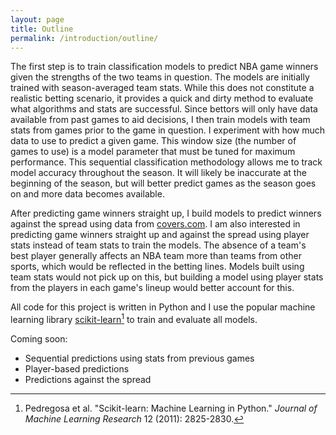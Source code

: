 ```yaml
---
layout: page
title: Outline
permalink: /introduction/outline/
---
```


The first step is to train classification models to predict NBA game winners given the strengths of the two teams in question. The models are initially trained with season-averaged team stats. While this does not constitute a realistic betting scenario, it provides a quick and dirty method to evaluate what algorithms and stats are successful. Since bettors will only have data available from past games to aid decisions, I then train models with team stats from games prior to the game in question. I experiment with how much data to use to predict a given game. This window size (the number of games to use) is a model parameter that must be tuned for maximum performance. This sequential classification methodology allows me to track model accuracy throughout the season. It will likely be inaccurate at the beginning of the season, but will better predict games as the season goes on and more data becomes available.

After predicting game winners straight up, I build models to predict winners against the spread using data from [covers.com](http://covers.com). I am also interested in predicting game winners straight up and against the spread using player stats instead of team stats to train the models. The absence of a team's best player generally affects an NBA team more than teams from other sports, which would be reflected in the betting lines. Models built using team stats would not pick up on this, but building a model using player stats from the players in each game's lineup would better account for this.

All code for this project is written in Python and I use the popular machine learning library [scikit-learn](http://scikit-learn.org/stable/index.html)[^1] to train and evaluate all models.

Coming soon:
* Sequential predictions using stats from previous games
* Player-based predictions
* Predictions against the spread

[^1]: Pedregosa et al. "Scikit-learn: Machine Learning in Python." *Journal of Machine Learning Research* 12 (2011): 2825-2830.
